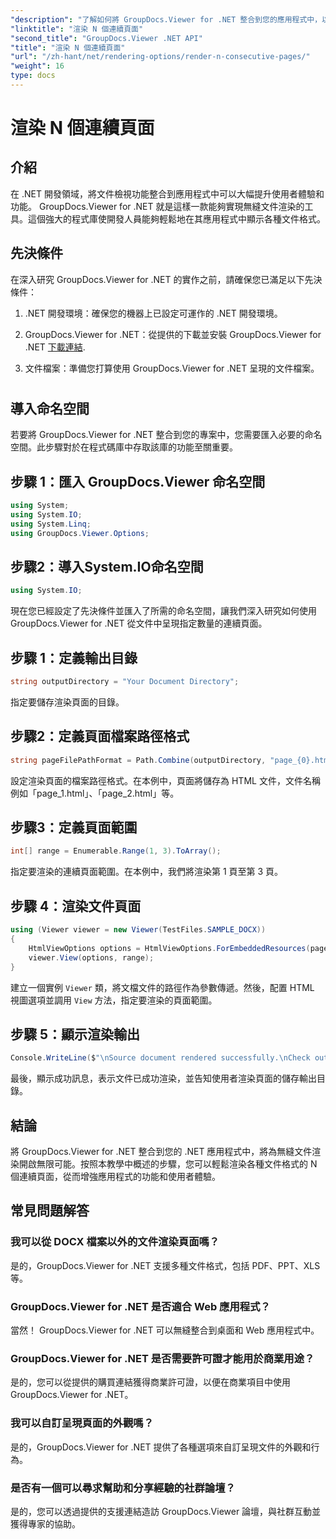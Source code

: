 ```yaml
---
"description": "了解如何將 GroupDocs.Viewer for .NET 整合到您的應用程式中，以輕鬆呈現具有 N 個連續頁面的文件。"
"linktitle": "渲染 N 個連續頁面"
"second_title": "GroupDocs.Viewer .NET API"
"title": "渲染 N 個連續頁面"
"url": "/zh-hant/net/rendering-options/render-n-consecutive-pages/"
"weight": 16
type: docs
---
```

# 渲染 N 個連續頁面

## 介紹
在 .NET 開發領域，將文件檢視功能整合到應用程式中可以大幅提升使用者體驗和功能。 GroupDocs.Viewer for .NET 就是這樣一款能夠實現無縫文件渲染的工具。這個強大的程式庫使開發人員能夠輕鬆地在其應用程式中顯示各種文件格式。
## 先決條件
在深入研究 GroupDocs.Viewer for .NET 的實作之前，請確保您已滿足以下先決條件：
1. .NET 開發環境：確保您的機器上已設定可運作的 .NET 開發環境。
  
2. GroupDocs.Viewer for .NET：從提供的下載並安裝 GroupDocs.Viewer for .NET [下載連結](https://releases。groupdocs.com/viewer/net/).
3. 文件檔案：準備您打算使用 GroupDocs.Viewer for .NET 呈現的文件檔案。
#
## 導入命名空間
若要將 GroupDocs.Viewer for .NET 整合到您的專案中，您需要匯入必要的命名空間。此步驟對於在程式碼庫中存取該庫的功能至關重要。
## 步驟 1：匯入 GroupDocs.Viewer 命名空間
```csharp
using System;
using System.IO;
using System.Linq;
using GroupDocs.Viewer.Options;
```
## 步驟2：導入System.IO命名空間
```csharp
using System.IO;
```

現在您已經設定了先決條件並匯入了所需的命名空間，讓我們深入研究如何使用 GroupDocs.Viewer for .NET 從文件中呈現指定數量的連續頁面。
## 步驟 1：定義輸出目錄
```csharp
string outputDirectory = "Your Document Directory";
```
指定要儲存渲染頁面的目錄。
## 步驟2：定義頁面檔案路徑格式
```csharp
string pageFilePathFormat = Path.Combine(outputDirectory, "page_{0}.html");
```
設定渲染頁面的檔案路徑格式。在本例中，頁面將儲存為 HTML 文件，文件名稱例如「page_1.html」、「page_2.html」等。
## 步驟3：定義頁面範圍
```csharp
int[] range = Enumerable.Range(1, 3).ToArray();
```
指定要渲染的連續頁面範圍。在本例中，我們將渲染第 1 頁至第 3 頁。
## 步驟 4：渲染文件頁面
```csharp
using (Viewer viewer = new Viewer(TestFiles.SAMPLE_DOCX))
{
    HtmlViewOptions options = HtmlViewOptions.ForEmbeddedResources(pageFilePathFormat);
    viewer.View(options, range);
}
```
建立一個實例 `Viewer` 類，將文檔文件的路徑作為參數傳遞。然後，配置 HTML 視圖選項並調用 `View` 方法，指定要渲染的頁面範圍。
## 步驟 5：顯示渲染輸出
```csharp
Console.WriteLine($"\nSource document rendered successfully.\nCheck output in {outputDirectory}.");
```
最後，顯示成功訊息，表示文件已成功渲染，並告知使用者渲染頁面的儲存輸出目錄。

## 結論
將 GroupDocs.Viewer for .NET 整合到您的 .NET 應用程式中，將為無縫文件渲染開啟無限可能。按照本教學中概述的步驟，您可以輕鬆渲染各種文件格式的 N 個連續頁面，從而增強應用程式的功能和使用者體驗。
## 常見問題解答
### 我可以從 DOCX 檔案以外的文件渲染頁面嗎？
是的，GroupDocs.Viewer for .NET 支援多種文件格式，包括 PDF、PPT、XLS 等。
### GroupDocs.Viewer for .NET 是否適合 Web 應用程式？
當然！ GroupDocs.Viewer for .NET 可以無縫整合到桌面和 Web 應用程式中。
### GroupDocs.Viewer for .NET 是否需要許可證才能用於商業用途？
是的，您可以從提供的購買連結獲得商業許可證，以便在商業項目中使用 GroupDocs.Viewer for .NET。
### 我可以自訂呈現頁面的外觀嗎？
是的，GroupDocs.Viewer for .NET 提供了各種選項來自訂呈現文件的外觀和行為。
### 是否有一個可以尋求幫助和分享經驗的社群論壇？
是的，您可以透過提供的支援連結造訪 GroupDocs.Viewer 論壇，與社群互動並獲得專家的協助。